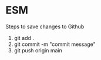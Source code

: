 # ESM
Steps to save changes to Github
1. git add .
2. git commit -m "commit message"
3. git push origin main
